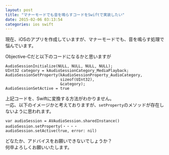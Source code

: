```yaml
---
layout: post
title: "マナーモードでも音を鳴らすコードをSwiftで実装したい"
date: 2015-02-06 03:13:54
categories: ios swift
---
```

<p>現在、iOSのアプリを作成していますが、マナーモードでも、音を鳴らす処理で悩んでいます。</p>

<p>Objective-Cだと以下のコードになるかと思いますが</p>

<pre><code>AudioSessionInitialize(NULL, NULL, NULL, NULL);
UInt32 category = kAudioSessionCategory_MediaPlayback;
AudioSessionSetProperty(kAudioSessionProperty_AudioCategory,
                        sizeof(UInt32),
                        &amp;category);
AudioSessionSetActive = true
</code></pre>

<p>上記コードを、Swiftに変換する方法がわかりません。<br>
一応、以下のイメージかと考えておりますが、<code>setProperty</code>のメソッドが存在しないように思われます。</p>

<pre><code>var audioSession = AVAudioSession.sharedInstance()
audioSession.setProperty(・・・・
audioSession.setActive(true, error: nil)
</code></pre>

<p>どなたか、アドバイスをお願いできないでしょうか？<br>
何卒よろしくお願いいたします。</p>
